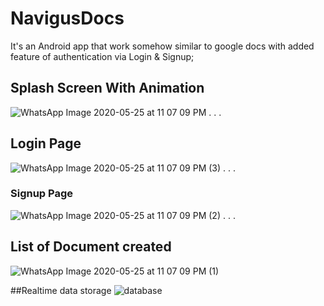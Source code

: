 # NavigusDocs

It's an Android app that work somehow similar to google docs with added feature of authentication via Login & Signup;

## Splash Screen With Animation
![WhatsApp Image 2020-05-25 at 11 07 09 PM](https://user-images.githubusercontent.com/54972867/82834095-b5022880-9edd-11ea-90cc-20161d588fed.jpeg)
.
.
.
## Login Page
![WhatsApp Image 2020-05-25 at 11 07 09 PM (3)](https://user-images.githubusercontent.com/54972867/82834293-4d98a880-9ede-11ea-846a-fde0de282728.jpeg)
.
.
.
### Signup Page
![WhatsApp Image 2020-05-25 at 11 07 09 PM (2)](https://user-images.githubusercontent.com/54972867/82834394-9ea89c80-9ede-11ea-9889-df57d418d9e8.jpeg)
.
.
.
## List of Document created
![WhatsApp Image 2020-05-25 at 11 07 09 PM (1)](https://user-images.githubusercontent.com/54972867/82834482-dd3e5700-9ede-11ea-92ec-6fe9ade2affd.jpeg)


##Realtime data storage 
![database](https://user-images.githubusercontent.com/54972867/82834842-eed42e80-9edf-11ea-91b0-b37d15f6e7fb.png)
